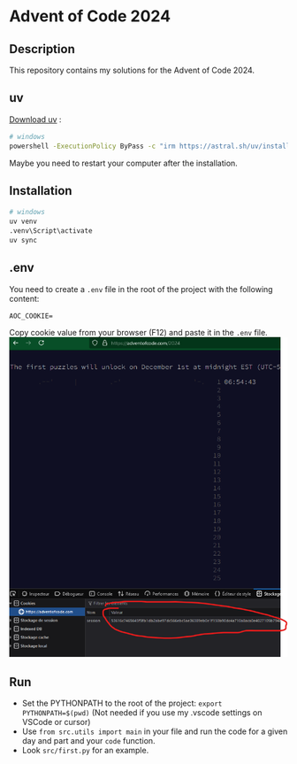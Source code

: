 # Advent of Code 2024

## Description

This repository contains my solutions for the Advent of Code 2024.

## uv

[Download uv](https://docs.astral.sh/uv/getting-started/installation/) : 

```bash
# windows
powershell -ExecutionPolicy ByPass -c "irm https://astral.sh/uv/install.ps1 | iex"
```

Maybe you need to restart your computer after the installation.

## Installation

```bash
# windows
uv venv
.venv\Script\activate
uv sync
```

## .env

You need to create a `.env` file in the root of the project with the following content:

```
AOC_COOKIE=
```

Copy cookie value from your browser (F12) and paste it in the `.env` file.
![alt text](image.png)

## Run

- Set the PYTHONPATH to the root of the project: `export PYTHONPATH=$(pwd)` (Not needed if you use my .vscode settings on VSCode or cursor)
- Use `from src.utils import main` in your file and run the code for a given day and part and your `code` function.
- Look `src/first.py` for an example.
